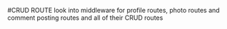 #CRUD ROUTE
look into middleware for profile routes, photo routes and comment posting routes and all of their CRUD routes